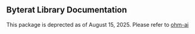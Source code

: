 ## Byterat Library Documentation

This package is deprected as of August 15, 2025. Please refer to [ohm-ai](https://pypi.org/project/ohm-ai/)